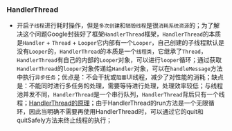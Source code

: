 ### HandlerThread
+ 开启`子线程`进行耗时操作，但是`多次创建`和`销毁线程`是很`消耗系统资源`的；为了解决这个问题Google封装好了框架`HandlerThread`框架，`HandlerThread`的本质是`Handler` + `Thread` + `Looper`它内部有一个`Looper`，自己创建的子线程默认是没有`Looper`的，`HandlerThread`的本质是一个`线程类`，它继承了`Thread`，`HandlerThread`有自己的内部的`Looper`对象，可以进行`looper`循环；通过获取`HandlerThread`的`looper`对象传递给`Handler`对象，可以在`handleMessage`方法中执行`异步任务`；优点是：不会干扰或`阻塞`UI线程，减少了对性能的消耗；缺点是：不能同时进行多任务的处理，需要等待进行处理，处理效率较低；与线程池并发不同，`HandlerThread`是一个串行队列，`HandlerThread`背后只有一个线程；[HandlerThread的原理](https://github.com/ningbaoqi/Handler/commit/ef07d171826539cb352dec2fd1a8690cc550b673)；由于HandlerThread的run方法是一个无限循环，因此当明确不需要再使用HandlerThread时，可以通过它的quit和quitSafely方法来终止线程的执行；
